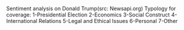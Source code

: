 Sentiment analysis on Donald Trump(src: Newsapi.org)
Typology for coverage:
    1-Presidential Election
    2-Economics
    3-Social Construct
    4-International Relations
    5-Legal and Ethical Issues
    6-Personal 
    7-Other